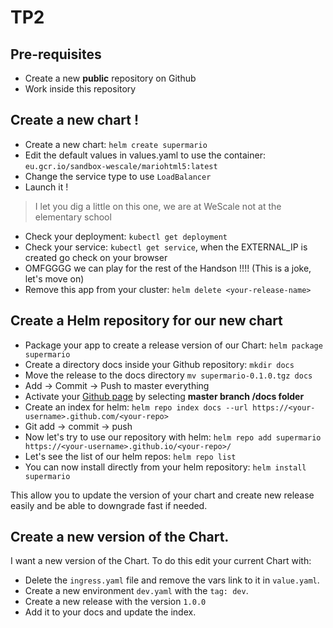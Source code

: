 # TP2

## Pre-requisites

- Create a new **public** repository on Github
- Work inside this repository

## Create a new chart !

- Create a new chart: `helm create supermario`
- Edit the default values in values.yaml to use the container: `eu.gcr.io/sandbox-wescale/mariohtml5:latest`
- Change the service type to use `LoadBalancer`
- Launch it !
> I let you dig a little on this one, we are at WeScale not at the elementary school
- Check your deployment: `kubectl get deployment`
- Check your service: `kubectl get service`, when the EXTERNAL_IP is created go check on your browser
- OMFGGGG we can play for the rest of the Handson !!!! (This is a joke, let's move on)
- Remove this app from your cluster: `helm delete <your-release-name>`

## Create a Helm repository for our new chart

- Package your app to create a release version of our Chart: `helm package supermario`
- Create a directory docs inside your Github repository: `mkdir docs`
- Move the release to the docs directory `mv supermario-0.1.0.tgz docs`
- Add -> Commit -> Push to master everything
- Activate your [Github page](https://github.com/Jno21/helm-repo/settings) by selecting **master branch /docs folder**
- Create an index for helm: `helm repo index docs --url https://<your-username>.github.com/<your-repo>`
- Git add -> commit -> push
- Now let's try to use our repository with helm: `helm repo add supermario https://<your-username>.github.io/<your-repo>/`
- Let's see the list of our helm repos: `helm repo list`
- You can now install directly from your helm repository: `helm install supermario`

This allow you to update the version of your chart and create new release easily and be able to downgrade fast if needed.

## Create a new version of the Chart.

I want a new version of the Chart. To do this edit your current Chart with:
- Delete the `ingress.yaml` file and remove the vars link to it in `value.yaml`.
- Create a new environment `dev.yaml` with the `tag: dev`.
- Create a new release with the version `1.0.0`
- Add it to your docs and update the index.